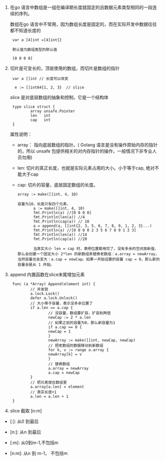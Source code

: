 1. 在go 语言中数组是一组在编译期长度就固定的且数据元素类型相同的一段连续的序列。

   数组在go 语言中不常用，因为数组长度是固定的，而在实际开发中数据往往都不知道长度的

        var a [4]int =[4]int{}

        默认值为数组类型的默认值

        [0 0 0 0]

2. 切片是可变长的，顶层使用的数组，而切片是数组的指针

        var a []int // 长度可以改变

         e := []int64{1, 2, 3}  // slice

   slice 是对底层数组的抽象和控制。它是一个结构体


        type slice struct {
                array unsafe.Pointer
                len   int
                cap   int
        }

   属性说明：

   + array： 指向底层数组的指针。( Golang 语言是没有操作原始内存的指针的，所以 unsafe 包提供相关的对内存指针的操作，一般情况下非专业人员勿用)
   + len: 切片的真正长度，也就是实际元素占用的大小。小于等于cap, 绝对不能大于cap
   + cap: 切片的容量，底层固定数组的长度。

         array := make([]int, 4, 10)

         容量为10，长度只有四个元素，
                a := make([]int, 4, 10)
                fmt.Println(a) //[0 0 0 0]
                fmt.Println(len(a)) //4
                fmt.Println(cap(a)) // 10
                a = append(a, []int{2, 3, 5, 6, 7, 8, 9, 1, 2, 3}...)
                fmt.Println(a) //[0 0 0 0 2 3 5 6 7 8 9 1 2 3]
                fmt.Println(len(a)) //14
                fmt.Println(cap(a)) //20

                当真实大小 len = cap 时，表明位置都用完了，没有多余的空间放新值，那么会创建一个固定大小 2*len 的新数组来替换老数组：a.array = newArray，当然容量也会变大：a.cap = newCap。如果一开始设置的容量 cap = 0，那么新的容量会是从 1 开始。


3. append 内置函数在slice末尾增加元素

        func (a *Array) Append(element int) {
                // 并发锁
                a.lock.Lock()
                defer a.lock.Unlock()
                // 大小等于容量，表示没多余位置了
                if a.len == a.cap {
                        // 没容量，数组要扩容，扩容到两倍
                        newCap := 2 * a.len
                        // 如果之前的容量为0，那么新容量为1
                        if a.cap == 0 {
                        newCap = 1
                        }
                        newArray := make([]int, newCap, newCap)
                        // 把老数组的数据移动到新数组
                        for k, v := range a.array {
                        newArray[k] = v
                        }
                        // 替换数组
                        a.array = newArray
                        a.cap = newCap
                }
                // 把元素放在数组里
                a.array[a.len] = element
                // 真实长度+1
                a.len = a.len + 1
        }

4. slice 截取 [n:m]

+ [:]: 从0 到最后

+ [n:]: 从n 到最后

+ \[:m]: 从0到m-1,不包括m

+ [n:m]: 从n 到 m-1， 不包括m
